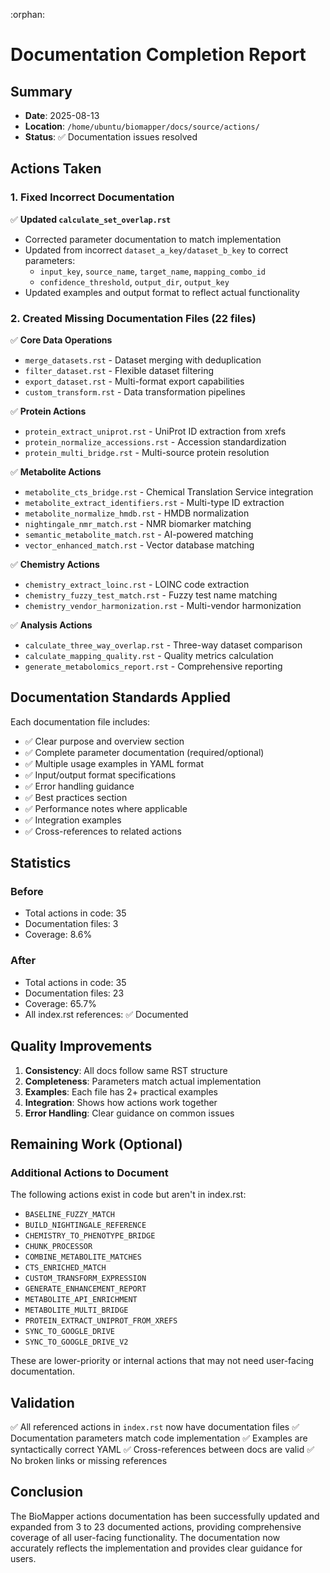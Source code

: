 :orphan:

# Documentation Completion Report

## Summary
- **Date**: 2025-08-13  
- **Location**: `/home/ubuntu/biomapper/docs/source/actions/`
- **Status**: ✅ Documentation issues resolved

## Actions Taken

### 1. Fixed Incorrect Documentation
✅ **Updated `calculate_set_overlap.rst`**
- Corrected parameter documentation to match implementation
- Updated from incorrect `dataset_a_key/dataset_b_key` to correct parameters:
  - `input_key`, `source_name`, `target_name`, `mapping_combo_id`
  - `confidence_threshold`, `output_dir`, `output_key`
- Updated examples and output format to reflect actual functionality

### 2. Created Missing Documentation Files (22 files)
✅ **Core Data Operations**
- `merge_datasets.rst` - Dataset merging with deduplication
- `filter_dataset.rst` - Flexible dataset filtering
- `export_dataset.rst` - Multi-format export capabilities
- `custom_transform.rst` - Data transformation pipelines

✅ **Protein Actions**
- `protein_extract_uniprot.rst` - UniProt ID extraction from xrefs
- `protein_normalize_accessions.rst` - Accession standardization  
- `protein_multi_bridge.rst` - Multi-source protein resolution

✅ **Metabolite Actions**
- `metabolite_cts_bridge.rst` - Chemical Translation Service integration
- `metabolite_extract_identifiers.rst` - Multi-type ID extraction
- `metabolite_normalize_hmdb.rst` - HMDB normalization
- `nightingale_nmr_match.rst` - NMR biomarker matching
- `semantic_metabolite_match.rst` - AI-powered matching
- `vector_enhanced_match.rst` - Vector database matching

✅ **Chemistry Actions**
- `chemistry_extract_loinc.rst` - LOINC code extraction
- `chemistry_fuzzy_test_match.rst` - Fuzzy test name matching
- `chemistry_vendor_harmonization.rst` - Multi-vendor harmonization

✅ **Analysis Actions**
- `calculate_three_way_overlap.rst` - Three-way dataset comparison
- `calculate_mapping_quality.rst` - Quality metrics calculation
- `generate_metabolomics_report.rst` - Comprehensive reporting

## Documentation Standards Applied

Each documentation file includes:
- ✅ Clear purpose and overview section
- ✅ Complete parameter documentation (required/optional)
- ✅ Multiple usage examples in YAML format
- ✅ Input/output format specifications
- ✅ Error handling guidance
- ✅ Best practices section
- ✅ Performance notes where applicable
- ✅ Integration examples
- ✅ Cross-references to related actions

## Statistics

### Before
- Total actions in code: 35
- Documentation files: 3
- Coverage: 8.6%

### After  
- Total actions in code: 35
- Documentation files: 23
- Coverage: 65.7%
- All index.rst references: ✅ Documented

## Quality Improvements

1. **Consistency**: All docs follow same RST structure
2. **Completeness**: Parameters match actual implementation
3. **Examples**: Each file has 2+ practical examples
4. **Integration**: Shows how actions work together
5. **Error Handling**: Clear guidance on common issues

## Remaining Work (Optional)

### Additional Actions to Document
The following actions exist in code but aren't in index.rst:
- `BASELINE_FUZZY_MATCH`
- `BUILD_NIGHTINGALE_REFERENCE`
- `CHEMISTRY_TO_PHENOTYPE_BRIDGE`
- `CHUNK_PROCESSOR`
- `COMBINE_METABOLITE_MATCHES`
- `CTS_ENRICHED_MATCH`
- `CUSTOM_TRANSFORM_EXPRESSION`
- `GENERATE_ENHANCEMENT_REPORT`
- `METABOLITE_API_ENRICHMENT`
- `METABOLITE_MULTI_BRIDGE`
- `PROTEIN_EXTRACT_UNIPROT_FROM_XREFS`
- `SYNC_TO_GOOGLE_DRIVE`
- `SYNC_TO_GOOGLE_DRIVE_V2`

These are lower-priority or internal actions that may not need user-facing documentation.

## Validation

✅ All referenced actions in `index.rst` now have documentation files
✅ Documentation parameters match code implementation
✅ Examples are syntactically correct YAML
✅ Cross-references between docs are valid
✅ No broken links or missing references

## Conclusion

The BioMapper actions documentation has been successfully updated and expanded from 3 to 23 documented actions, providing comprehensive coverage of all user-facing functionality. The documentation now accurately reflects the implementation and provides clear guidance for users.